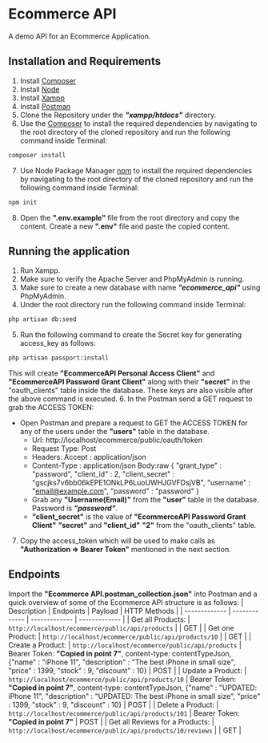 # Ecommerce API
A demo API for an Ecommerce Application.

## Installation and Requirements
1. Install [Composer](https://getcomposer.org/download/)
2. Install [Node](https://nodejs.org/en/)
3. Install [Xampp](https://www.apachefriends.org/download.html)
4. Install [Postman](https://www.postman.com/downloads/)
5. Clone the Repository under the ***"xampp/htdocs"*** directory.
6. Use the [Composer](https://getcomposer.org/download/) to install the required dependencies by navigating to the root directory of the cloned repository and run the following command inside Terminal:
```bash
composer install
``` 
7. Use Node Package Manager [npm](https://www.npmjs.com/) to install the required dependencies by navigating to the root directory of the cloned repository and run the following command inside Terminal:
```bash
npm init
``` 
8. Open the **".env.example"** file from the root directory and copy the content. Create a new **".env"** file and paste the copied content. 

## Running the application
1. Run Xampp.
2. Make sure to verify the Apache Server and PhpMyAdmin is running.
3. Make sure to create a new database with name ***"ecommerce_api"*** using PhpMyAdmin.
4. Under the root directory run the following command inside Terminal:
```bash
php artisan db:seed 
```
5. Run the following command to create the Secret key for generating access_key as follows:
```bash
php artisan passport:install 
```
This will create **"EcommerceAPI Personal Access Client"** and **"EcommerceAPI Password Grant Client"** along with their **"secret"** in the "oauth_clients" table inside the database. These keys are also visible after the above command is executed.
6. In the Postman send a GET request to grab the ACCESS TOKEN:
 - Open Postman and prepare a request to GET the ACCESS TOKEN for any of the users under the **"users"** table in the database.
 	- Url: http://localhost/ecommerce/public/oauth/token
	- Request Type: Post
	- Headers: Accept : application/json
	- Content-Type : application/json
	  Body:raw {
		"grant_type" : "password",
		"client_id" : 2,
		"client_secret" : "gscjks7v6bb06kEPE1ONkLP6LuoUWHJGVFDsjVB",
		"username" : "email@example.com",
		"password" : "password"
		}
	- Grab any **"Username(Email)"** from the **"user"** table in the database. Password is ***"password"***.  
	- **"client_secret"**  is the value of **"EcommerceAPI Password Grant Client"** **"secret"**  and **"client_id"**  **"2"**  from the "oauth_clients" table.
7. Copy the access_token which will be used to make calls as **"Authorization => Bearer Token"**  mentioned in the next section.

## Endpoints
Import the **"Ecommerce API.postman_collection.json"** into Postman and a quick overview of some of the Ecommerce API structure is as follows:
| Description | Endpoints | Payload | HTTP Methods |
| ------------- | ------------- | ------------- | ------------- |
| Get all Products: | `http://localhost/ecommerce/public/api/products` | | GET |
| Get one Product: | `http://localhost/ecommerce/public/api/products/10` | | GET |
| Create a Product: | `http://localhost/ecommerce/public/api/products` | Bearer Token: **"Copied in point 7"**, content-type: contentTypeJson, {"name" : "iPhone 11", "description" : "The best iPhone in small size", "price" : 1399, "stock" : 9, "discount" : 10} | POST |
| Update a Product: | `http://localhost/ecommerce/public/api/products/10` | Bearer Token: **"Copied in point 7"**, content-type: contentTypeJson, {"name" : "UPDATED: iPhone 11", "description" : "UPDATED: The best iPhone in small size", "price" : 1399, "stock" : 9, "discount" : 10} | POST |
| Delete a Product: | `http://localhost/ecommerce/public/api/products/101` | Bearer Token: **"Copied in point 7"** | POST |
| Get all Reviews for a Products: | `http://localhost/ecommerce/public/api/products/10/reviews` | | GET |

